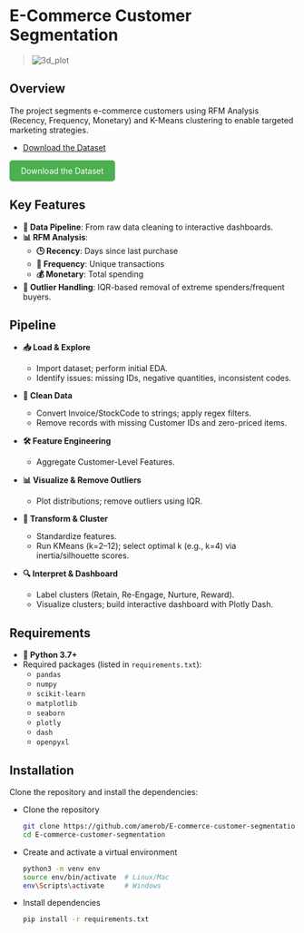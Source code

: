 # E-Commerce Customer Segmentation


> ![3d_plot](https://github.com/user-attachments/assets/2ff3ded1-5d81-4a1e-96d1-511c8a444d80)

## Overview

The project segments e-commerce customers using RFM Analysis (Recency, Frequency, Monetary) and K-Means clustering to enable targeted marketing strategies.

- [Download the Dataset](https://archive.ics.uci.edu/ml/datasets/Online+Retail+II)

<a href="https://archive.ics.uci.edu/ml/datasets/Online+Retail+II" target="_blank" style="display:inline-block;padding:10px 20px;background-color:#4CAF50;color:white;text-align:center;border-radius:5px;text-decoration:none;"> Download the Dataset </a>


## Key Features

- **🔄 Data Pipeline**: From raw data cleaning to interactive dashboards.
- **📊 RFM Analysis**:
  - **🕒 Recency**: Days since last purchase
  - **🔁 Frequency**: Unique transactions
  - **💰 Monetary**: Total spending
- **🚫 Outlier Handling**: IQR-based removal of extreme spenders/frequent buyers.

## Pipeline

- **📥 Load & Explore**  
   - Import dataset; perform initial EDA.
   - Identify issues: missing IDs, negative quantities, inconsistent codes.

- **🧹 Clean Data**
    - Convert Invoice/StockCode to strings; apply regex filters.
    - Remove records with missing Customer IDs and zero-priced items.

- **🛠️ Feature Engineering**  
    - Aggregate Customer-Level Features.

- **📊 Visualize & Remove Outliers**  
    - Plot distributions; remove outliers using IQR.

- **🔄 Transform & Cluster**
    - Standardize features.
    - Run KMeans (k=2–12); select optimal k (e.g., k=4) via inertia/silhouette scores.

- **🔍 Interpret & Dashboard**  
    - Label clusters (Retain, Re-Engage, Nurture, Reward).
    - Visualize clusters; build interactive dashboard with Plotly Dash.

## Requirements

- **🐍 Python 3.7+**
- Required packages (listed in `requirements.txt`):
  - `pandas`
  - `numpy`
  - `scikit-learn`
  - `matplotlib`
  - `seaborn`
  - `plotly`
  - `dash`
  - `openpyxl`

## Installation

Clone the repository and install the dependencies:

- Clone the repository

  ```bash
  git clone https://github.com/amerob/E-commerce-customer-segmentation.git
  cd E-commerce-customer-segmentation
  ```

- Create and activate a virtual environment

  ```bash
  python3 -m venv env
  source env/bin/activate  # Linux/Mac
  env\Scripts\activate     # Windows
  ```

- Install dependencies

  ```bash
  pip install -r requirements.txt
  ```
